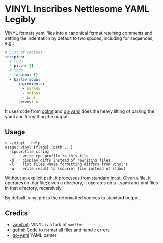 # VINYL Inscribes Nettlesome YAML Legibly

VINYL formats yaml files into a canonical format retaining comments and
setting the indentation by default to two spaces, including for
sequences, e.g.:

``` yaml
# List of recipes
recipies:
  # todo
  - pizza: {}
  # todo
  - lasagna: {}
  - barley soup:
      ingredients:
        - barley
        - onions
        - beef
      serves: 4
```

It uses code from
[gofmt](https://github.com/golang/go/blob/master/src/cmd/gofmt/gofmt.go)
and [go-yaml](https://gopkg.in/yaml.v3) does the heavy lifting of
parsing the yaml and formatting the output

## Usage

    $ ./vinyl --help
    usage: vinyl [flags] [path ...]
      -cpuprofile string
            write cpu profile to this file
      -d    display diffs instead of rewriting files
      -l    list files whose formatting differs from vinyl's
      -w    write result to (source) file instead of stdout

Without an explicit path, it processes from standard input. Given a
file, it operates on that file; given a directory, it operates on all
.yaml and .yml files in that directory, recursively.

By default, vinyl prints the reformatted sources to standard output.

## Credits

-   [yamlfmt](https://github.com/stuart-warren/yamlfmt): VINYL is a fork
    of `yamlfmt`
-   [gofmt](https://github.com/golang/go/blob/master/src/cmd/gofmt/gofmt.go):
    Code to format all files and handle errors
-   [go-yaml](https://gopkg.in/yaml.v3) YAML parser
